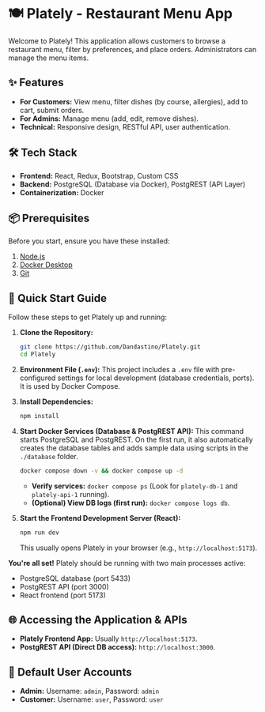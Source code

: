 # 🍽️ Plately - Restaurant Menu App

Welcome to Plately! This application allows customers to browse a restaurant menu, filter by preferences, and place orders. Administrators can manage the menu items.

## ✨ Features

*   **For Customers:** View menu, filter dishes (by course, allergies), add to cart, submit orders.
*   **For Admins:** Manage menu (add, edit, remove dishes).
*   **Technical:** Responsive design, RESTful API, user authentication.

## 🛠️ Tech Stack

*   **Frontend:** React, Redux, Bootstrap, Custom CSS
*   **Backend:** PostgreSQL (Database via Docker), PostgREST (API Layer)
*   **Containerization:** Docker

## 📦 Prerequisites

Before you start, ensure you have these installed:

1.  [Node.js](https://nodejs.org/) 
2.  [Docker Desktop](https://www.docker.com/products/docker-desktop/) 
3.  [Git](https://git-scm.com/)

## 🚀 Quick Start Guide

Follow these steps to get Plately up and running:

1.  **Clone the Repository:**
    ```bash
    git clone https://github.com/Dandastino/Plately.git
    cd Plately
    ```

2.  **Environment File (`.env`):**
    This project includes a `.env` file with pre-configured settings for local development (database credentials, ports). It is used by Docker Compose.

3.  **Install Dependencies:**
    ```bash
    npm install
    ```

4.  **Start Docker Services (Database & PostgREST API):**
    This command starts PostgreSQL and PostgREST. On the first run, it also automatically creates the database tables and adds sample data using scripts in the `./database` folder.
    ```bash
    docker compose down -v && docker compose up -d
    ```
    *   **Verify services:** `docker compose ps` (Look for `plately-db-1` and `plately-api-1` running).
    *   **(Optional) View DB logs (first run):** `docker compose logs db`.

5.  **Start the Frontend Development Server (React):**
    ```bash
    npm run dev
    ```
    This usually opens Plately in your browser (e.g., `http://localhost:5173`).

**You're all set!** Plately should be running with two main processes active:
- PostgreSQL database (port 5433)
- PostgREST API (port 3000)
- React frontend (port 5173)

## 🌐 Accessing the Application & APIs

*   **Plately Frontend App:** Usually `http://localhost:5173`.
*   **PostgREST API (Direct DB access):** `http://localhost:3000`.

## 👤 Default User Accounts

*   **Admin:** Username: `admin`, Password: `admin`
*   **Customer:** Username: `user`, Password: `user`